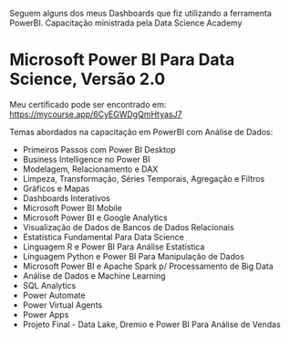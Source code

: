 
Seguem alguns dos meus Dashboards que fiz utilizando a ferramenta PowerBI.
Capacitação ministrada pela Data Science Academy

# Microsoft Power BI Para Data Science, Versão 2.0 #
Meu certificado pode ser encontrado em: https://mycourse.app/6CyEGWDgQmHtyasJ7

Temas abordados na capacitação em PowerBI com Análise de Dados:

- Primeiros Passos com Power BI Desktop
- Business Intelligence no Power BI
- Modelagem, Relacionamento e DAX
- Limpeza, Transformação, Séries Temporais, Agregação e Filtros
- Gráficos e Mapas
- Dashboards Interativos
- Microsoft Power BI Mobile
- Microsoft Power BI e Google Analytics
- Visualização de Dados de Bancos de Dados Relacionais
- Estatística Fundamental Para Data Science
- Linguagem R e Power BI Para Análise Estatística
- Linguagem Python e Power BI Para Manipulação de Dados
- Microsoft Power BI e Apache Spark p/ Processamento de Big Data
- Análise de Dados e Machine Learning
- SQL Analytics
- Power Automate
- Power Virtual Agents
- Power Apps
- Projeto Final - Data Lake, Dremio e Power BI Para Análise de Vendas
